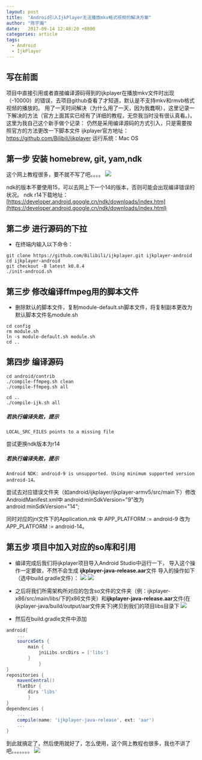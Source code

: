 ```yaml
---
layout: post
title:  "Android引入IjkPlayer无法播放mkv格式视频的解决方案"
author: "陈宇瀚"
date:   2017-09-14 12:48:20 +0800
categories: article
tags:
  - Android
  - IjkPlayer
---
```

## 写在前面
项目中直接引用或者直接编译源码得到的ijkplayer在播放mkv文件时出现（-10000）的错误，去项目github查看了才知道，默认是不支持mkv和rmvb格式视频的播放的。
用了一天时间解决（为什么用了一天，因为我蠢啊），这里记录一下解决的方法（官方上面其实已经有了详细的教程，无奈我当时没有很认真看。)，这里为我自己这个新手做个记录：
仍然是采用编译源码的方式引入，只是需要按照官方的方法更改一下脚本文件
ijkplayer官方地址：https://github.com/Bilibili/ijkplayer
运行系统：Mac OS

## 第一步 安装 homebrew, git, yam,ndk
这个网上教程很多，要不就不写了吧。。。。
![](http://upload-images.jianshu.io/upload_images/4273129-aca8d434f081d2ba.jpg?imageMogr2/auto-orient/strip%7CimageView2/2/w/1240)

ndk的版本不要使用15，可以去网上下一个14的版本，否则可能会出现编译错误的状况。
ndk r14下载地址：[https://developer.android.google.cn/ndk/downloads/index.htm](https://developer.android.google.cn/ndk/downloads/index.html)
## 第二步 进行源码的下拉
- 在终端内输入以下命令：
```shell
git clone https://github.com/Bilibili/ijkplayer.git ijkplayer-android
cd ijkplayer-android
git checkout -B latest k0.8.4
./init-android.sh
```

## 第三步 修改编译ffmpeg用的脚本文件
- 删除默认的脚本文件，复制module-default.sh脚本文件，将复制副本更改为默认脚本文件名module.sh
```shell
cd config
rm module.sh
ln -s module-default.sh module.sh
cd ..
```

## 第四步 编译源码

```shell
cd android/contrib
./compile-ffmpeg.sh clean
./compile-ffmpeg.sh all

cd ..
./compile-ijk.sh all
```

#####  若执行编译失败，提示

```
LOCAL_SRC_FILES points to a missing file
```

尝试更换ndk版本为r14

#####  若执行编译失败，提示

```
Android NDK: android-9 is unsupported. Using minimum supported version android-14。
```

尝试去对应错误文件夹（如android/ijkplayer/ijkplayer-armv5/src/main下）修改AndroidManifest.xml中 android:minSdkVersion="9"改为 android:minSdkVersion="14";

同时对应的jni文件下的Application.mk 中 APP_PLATFORM := android-9 改为
APP_PLATFORM := android-14。

## 第五步 项目中加入对应的so库和引用

- 编译完成后我们将ijkplayer项目导入Android Studio中运行一下，
导入这个操作一定要做，不然不会生成
**ijkplayer-java-release.aar**文件
导入的操作如下（选中build.gradle文件）：
![](http://upload-images.jianshu.io/upload_images/4273129-6b29a223cf7d76e6.png?imageMogr2/auto-orient/strip%7CimageView2/2/w/1240)
![](http://upload-images.jianshu.io/upload_images/4273129-1061525861a30b7f.png?imageMogr2/auto-orient/strip%7CimageView2/2/w/1240)

- 之后将我们所需架构所对应的包含so文件的文件夹（例：ijkplayer-x86/src/main/libs/下的x86文件夹）和**ijkplayer-java-release.aar**文件(在ijkplayer-java/build/output/aar文件夹下)拷贝到我们的项目libs目录下
![](http://upload-images.jianshu.io/upload_images/4273129-cf93e742fe67dfae.png?imageMogr2/auto-orient/strip%7CimageView2/2/w/1240)
- 然后在build.gradle文件中添加

```gradle
android{
    ...
    sourceSets {
        main {
            jniLibs.srcDirs = ['libs']
        }
            }
}
repositories {
    mavenCentral()
    flatDir {
        dirs 'libs'
        }
}
dependencies {
    ...
    compile(name: 'ijkplayer-java-release', ext: 'aar')
    ...
}
```

到此就搞定了，然后使用就好了，怎么使用，这个网上教程也很多，我也不讲了吧。。。。。。。
![](http://upload-images.jianshu.io/upload_images/4273129-aca8d434f081d2ba.jpg?imageMogr2/auto-orient/strip%7CimageView2/2/w/1240)
